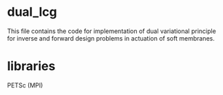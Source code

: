 # dual_lcg
This file contains the code for implementation of dual variational principle
for inverse and forward design problems in actuation of soft membranes.

# libraries
PETSc (MPI)
